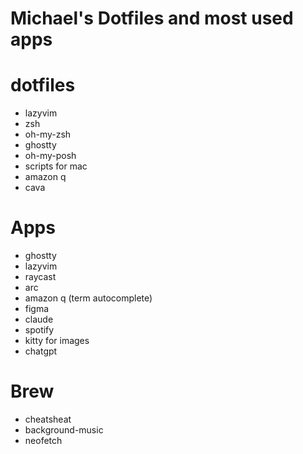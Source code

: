 # Michael's Dotfiles and most used apps

# dotfiles

- lazyvim
- zsh
- oh-my-zsh
- ghostty
- oh-my-posh
- scripts for mac
- amazon q
- cava

# Apps

- ghostty
- lazyvim
- raycast
- arc
- amazon q (term autocomplete)
- figma
- claude
- spotify
- kitty for images
- chatgpt

# Brew

- cheatsheat
- background-music
- neofetch
